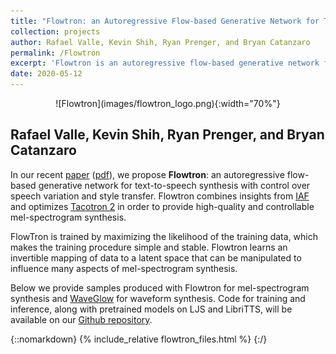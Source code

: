 ```yaml
---
title: "Flowtron: an Autoregressive Flow-based Generative Network for Text-to-Speech Synthesis"
collection: projects
author: Rafael Valle, Kevin Shih, Ryan Prenger, and Bryan Catanzaro
permalink: /Flowtron
excerpt: 'Flowtron is an autoregressive flow-based generative network for text-to-speech synthesis with direct control over speech variation and style transfer'
date: 2020-05-12
---
```


<p align="center" markdown="1">
![Flowtron](images/flowtron_logo.png){:width="70%"}
</p>


## Rafael Valle, Kevin Shih, Ryan Prenger, and Bryan Catanzaro

In our recent [paper] \([pdf]\), we propose **Flowtron**: an autoregressive flow-based generative network for text-to-speech synthesis with control over speech variation and style transfer. Flowtron combines insights from [IAF] and optimizes [Tacotron 2] in order to provide high-quality and controllable mel-spectrogram synthesis. 

FlowTron is trained by maximizing the likelihood of the training data, which makes the training procedure simple and stable. Flowtron learns an invertible mapping of data to a latent space that can be manipulated to influence many aspects of mel-spectrogram synthesis.

Below we provide samples produced with Flowtron for mel-spectrogram synthesis and [WaveGlow] for waveform synthesis. Code for training and inference, along with pretrained models on LJS and LibriTTS, will be available on our [Github repository].

[paper]: https://arxiv.org
[pdf]: http://docs.google.com/uc?export=open&id=13vDXjdBWz3uP4IrM2PMwym4YCW60AKNh
[Tacotron 2]: https://arxiv.org/abs/1712.05884
[IAF]: https://arxiv.org/abs/1606.04934
[Github repository]: http://github.com/NVIDIA/flowtron
[WaveGlow]: https://github.com/NVIDIA/waveglow

{::nomarkdown}
{% include_relative flowtron_files.html %}
{:/}